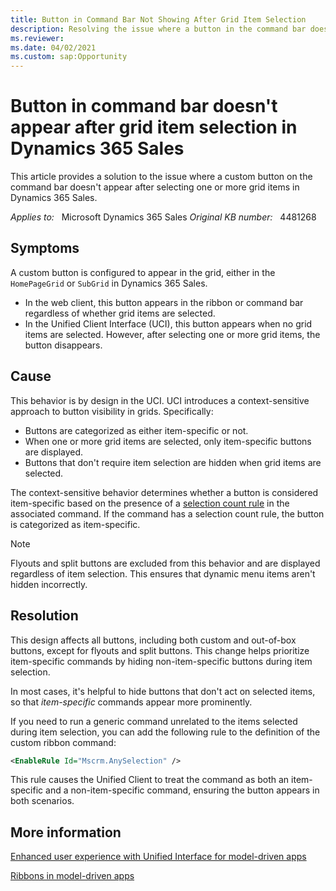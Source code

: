 ```yaml
---
title: Button in Command Bar Not Showing After Grid Item Selection
description: Resolving the issue where a button in the command bar doesn't appear after selecting grid items in Microsoft Dynamics 365 Sales.
ms.reviewer: 
ms.date: 04/02/2021
ms.custom: sap:Opportunity
---
```

# Button in command bar doesn't appear after grid item selection in Dynamics 365 Sales

This article provides a solution to the issue where a custom button on the command bar doesn't appear after selecting one or more grid items in Dynamics 365 Sales.

_Applies to:_ &nbsp; Microsoft Dynamics 365 Sales
_Original KB number:_ &nbsp; 4481268

## Symptoms

A custom button is configured to appear in the grid, either in the `HomePageGrid` or `SubGrid` in Dynamics 365 Sales.

- In the web client, this button appears in the ribbon or command bar regardless of whether grid items are selected.
- In the Unified Client Interface (UCI), this button appears when no grid items are selected. However, after selecting one or more grid items, the button disappears.

## Cause

This behavior is by design in the UCI. UCI introduces a context-sensitive approach to button visibility in grids. Specifically:

- Buttons are categorized as either item-specific or not.
- When one or more grid items are selected, only item-specific buttons are displayed.
- Buttons that don't require item selection are hidden when grid items are selected.

The context-sensitive behavior determines whether a button is considered item-specific based on the presence of a [selection count rule](/power-apps/developer/model-driven-apps/define-ribbon-enable-rules#selection-count-rule) in the associated command. If the command has a selection count rule, the button is categorized as item-specific.

> [!NOTE]
> Flyouts and split buttons are excluded from this behavior and are displayed regardless of item selection. This ensures that dynamic menu items aren't hidden incorrectly.

## Resolution

This design affects all buttons, including both custom and out-of-box buttons, except for flyouts and split buttons. This change helps prioritize item-specific commands by hiding non-item-specific buttons during item selection.

In most cases, it's helpful to hide buttons that don't act on selected items, so that *item-specific* commands appear more prominently.

If you need to run a generic command unrelated to the items selected during item selection, you can add the following rule to the definition of the custom ribbon command:

```XML
<EnableRule Id="Mscrm.AnySelection" />
```

This rule causes the Unified Client to treat the command as both an item-specific and a non-item-specific command, ensuring the button appears in both scenarios.

## More information

[Enhanced user experience with Unified Interface for model-driven apps](/power-apps/user/unified-interface)

[Ribbons in model-driven apps](/power-apps/developer/model-driven-apps/ribbons-available)
